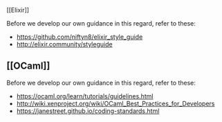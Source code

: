 [[Elixir]]

Before we develop our own guidance in this regard, refer to these:

* https://github.com/niftyn8/elixir_style_guide
* http://elixir.community/styleguide

[[OCaml]]
---------

Before we develop our own guidance in this regard, refer to these:

* https://ocaml.org/learn/tutorials/guidelines.html
* http://wiki.xenproject.org/wiki/OCaml_Best_Practices_for_Developers
* https://janestreet.github.io/coding-standards.html
